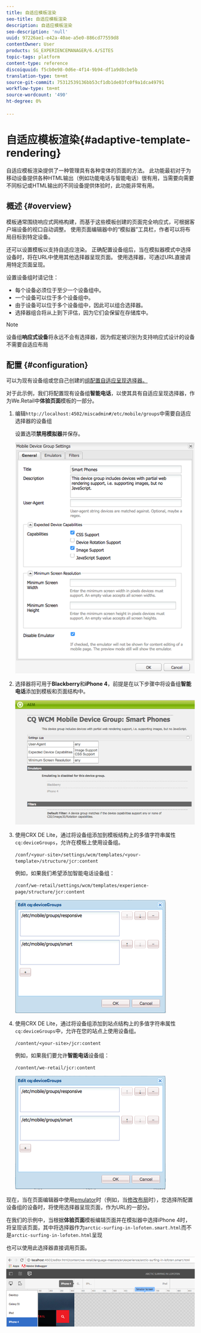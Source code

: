 ```yaml
---
title: 自适应模板渲染
seo-title: 自适应模板渲染
description: 自适应模板渲染
seo-description: 'null'
uuid: 97226ae1-e42a-40ae-a5e0-886cd77559d8
contentOwner: User
products: SG_EXPERIENCEMANAGER/6.4/SITES
topic-tags: platform
content-type: reference
discoiquuid: f5cb0e98-0d6e-4f14-9b94-df1a9d8cbe5b
translation-type: tm+mt
source-git-commit: 75312539136bb53cf1db1de03fc0f9a1dca49791
workflow-type: tm+mt
source-wordcount: '490'
ht-degree: 0%

---
```



# 自适应模板渲染{#adaptive-template-rendering}

自适应模板渲染提供了一种管理具有各种变体的页面的方法。 此功能最初对于为移动设备提供各种HTML输出（例如功能电话与智能电话）很有用，当需要向需要不同标记或HTML输出的不同设备提供体验时，此功能非常有用。

## 概述 {#overview}

模板通常围绕响应式网格构建，而基于这些模板创建的页面完全响应式，可根据客户端设备的视口自动调整。 使用页面编辑器中的“模拟器”工具栏，作者可以将布局目标到特定设备。

还可以设置模板以支持自适应渲染。 正确配置设备组后，当在模拟器模式中选择设备时，将在URL中使用其他选择器呈现页面。 使用选择器，可通过URL直接调用特定页面呈现。

设置设备组时请记住：

* 每个设备必须位于至少一个设备组中。
* 一个设备可以位于多个设备组中。
* 由于设备可以位于多个设备组中，因此可以组合选择器。
* 选择器组合将从上到下评估，因为它们会保留在存储库中。

>[!NOTE]
>
>设备组&#x200B;**响应式设备**&#x200B;将永远不会有选择器，因为假定被识别为支持响应式设计的设备不需要自适应布局

## 配置 {#configuration}

可以为现有设备组或您自己创建的[组配置自适应呈现选择器。](/help/sites-developing/mobile.md#device-groups)

对于此示例，我们将配置现有设备组&#x200B;**智能电话**，以使其具有自适应呈现选择器，作为We.Retail中&#x200B;**体验页面**&#x200B;模板的一部分。

1. 编辑`http://localhost:4502/miscadmin#/etc/mobile/groups`中需要自适应选择器的设备组

   设置选项&#x200B;**禁用模拟器**&#x200B;并保存。

   ![chlimage_1-157](assets/chlimage_1-157.png)

1. 选择器将可用于&#x200B;**Blackberry**&#x200B;和&#x200B;**iPhone 4**，前提是在以下步骤中将设备组&#x200B;**智能电话**&#x200B;添加到模板和页面结构中。

   ![chlimage_1-158](assets/chlimage_1-158.png)

1. 使用CRX DE Lite，通过将设备组添加到模板结构上的多值字符串属性`cq:deviceGroups`，允许在模板上使用设备组。

   `/conf/<your-site>/settings/wcm/templates/<your-template>/structure/jcr:content`

   例如，如果我们希望添加智能电话设备组：

   `/conf/we-retail/settings/wcm/templates/experience-page/structure/jcr:content`

   ![chlimage_1-159](assets/chlimage_1-159.png)

1. 使用CRX DE Lite，通过将设备组添加到站点结构上的多值字符串属性`cq:deviceGroups`中，允许在您的站点上使用设备组。

   `/content/<your-site>/jcr:content`

   例如，如果我们要允许&#x200B;**智能电话**&#x200B;设备组：

   `/content/we-retail/jcr:content`

   ![chlimage_1-160](assets/chlimage_1-160.png)

现在，当在页面编辑器中使用[emulator](/help/sites-authoring/responsive-layout.md#layout-definitions-device-emulation-and-breakpoints)时（例如，当[修改布局](/help/sites-authoring/responsive-layout.md)时），您选择所配置设备组的设备时，将使用选择器呈现页面，作为URL的一部分。

在我们的示例中，当根据&#x200B;**体验页面**&#x200B;模板编辑页面并在模拟器中选择iPhone 4时，将呈现该页面，其中将选择器作为`arctic-surfing-in-lofoten.smart.html`而不是`arctic-surfing-in-lofoten.html`呈现

也可以使用此选择器直接调用页面。

![chlimage_1-161](assets/chlimage_1-161.png)

